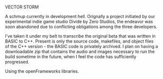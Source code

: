 VECTOR STORM

A schmup currently in development hell. Orignally a project initiated by our experimental indie game studio Divide by Zero Studios, the endeavor was soon abandoned due to conflicting obligations among the three developers.

I've taken it under my belt to transcribe the original beta that was written in BASIC to C++. Present is only the source code, makefiles, and object files of the C++ version - the BASIC code is privately archived. I plan on having a downloadable zip that contains the audio and images necessary to run the build sometime in the future, when I feel the code has sufficiently progressed.

Using the openFrameworks libraries.
